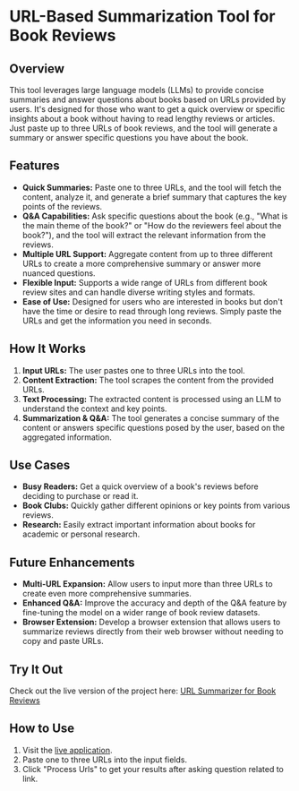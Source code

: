 # URL-Based Summarization Tool for Book Reviews

## Overview

This tool leverages large language models (LLMs) to provide concise summaries and answer questions about books based on URLs provided by users. It's designed for those who want to get a quick overview or specific insights about a book without having to read lengthy reviews or articles. Just paste up to three URLs of book reviews, and the tool will generate a summary or answer specific questions you have about the book.

## Features

- **Quick Summaries:** Paste one to three URLs, and the tool will fetch the content, analyze it, and generate a brief summary that captures the key points of the reviews.
- **Q&A Capabilities:** Ask specific questions about the book (e.g., "What is the main theme of the book?" or "How do the reviewers feel about the book?"), and the tool will extract the relevant information from the reviews.
- **Multiple URL Support:** Aggregate content from up to three different URLs to create a more comprehensive summary or answer more nuanced questions.
- **Flexible Input:** Supports a wide range of URLs from different book review sites and can handle diverse writing styles and formats.
- **Ease of Use:** Designed for users who are interested in books but don't have the time or desire to read through long reviews. Simply paste the URLs and get the information you need in seconds.

## How It Works

1. **Input URLs:** The user pastes one to three URLs into the tool.
2. **Content Extraction:** The tool scrapes the content from the provided URLs.
3. **Text Processing:** The extracted content is processed using an LLM to understand the context and key points.
4. **Summarization & Q&A:** The tool generates a concise summary of the content or answers specific questions posed by the user, based on the aggregated information.

## Use Cases

- **Busy Readers:** Get a quick overview of a book's reviews before deciding to purchase or read it.
- **Book Clubs:** Quickly gather different opinions or key points from various reviews.
- **Research:** Easily extract important information about books for academic or personal research.

## Future Enhancements

- **Multi-URL Expansion:** Allow users to input more than three URLs to create even more comprehensive summaries.
- **Enhanced Q&A:** Improve the accuracy and depth of the Q&A feature by fine-tuning the model on a wider range of book review datasets.
- **Browser Extension:** Develop a browser extension that allows users to summarize reviews directly from their web browser without needing to copy and paste URLs.
## Try It Out

Check out the live version of the project here: [URL Summarizer for Book Reviews](https://url-based-summarization-tool-for-book-reviews-hzoozdiwdtp8mgqv.streamlit.app/Url%20Summarisor)

## How to Use

1. Visit the [live application](https://url-based-summarization-tool-for-book-reviews-hzoozdiwdtp8mgqv.streamlit.app/Url%20Summarisor).
2. Paste one to three URLs into the input fields.
3. Click "Process Urls" to get your results after asking question related to link.
